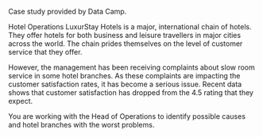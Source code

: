 Case study provided by Data Camp.

Hotel Operations
LuxurStay Hotels is a major, international chain of hotels. They offer hotels for both business and leisure travellers in major cities across the world. The chain prides themselves on the level of customer service that they offer.

However, the management has been receiving complaints about slow room service in some hotel branches. As these complaints are impacting the customer satisfaction rates, it has become a serious issue. Recent data shows that customer satisfaction has dropped from the 4.5 rating that they expect.

You are working with the Head of Operations to identify possible causes and hotel branches with the worst problems.
